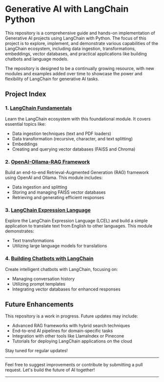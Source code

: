 # Generative AI with LangChain Python

This repository is a comprehensive guide and hands-on implementation of Generative AI projects using LangChain with Python. The focus of this project is to explore, implement, and demonstrate various capabilities of the LangChain ecosystem, including data ingestion, transformations, embeddings, vector databases, and practical applications like building chatbots and language models. 

The repository is designed to be a continually growing resource, with new modules and examples added over time to showcase the power and flexibility of LangChain for generative AI tasks.

## Project Index

### 1. [LangChain Fundamentals](#langchain-fundamentals)
   Learn the LangChain ecosystem with this foundational module. It covers essential topics like:
   - Data ingestion techniques (text and PDF loaders)
   - Data transformation (recursive, character, and text splitting)
   - Embeddings
   - Creating and querying vector databases (FAISS and Chroma)

### 2. [OpenAI-Ollama-RAG Framework](#openai-ollama-rag-framework)
   Build an end-to-end Retrieval-Augmented Generation (RAG) framework using OpenAI and Ollama. This module includes:
   - Data ingestion and splitting
   - Storing and managing FAISS vector databases
   - Retrieving and generating efficient responses

### 3. [LangChain Expression Language](#langchain-expression-language)
   Explore the LangChain Expression Language (LCEL) and build a simple application to translate text from English to other languages. This module demonstrates:
   - Text transformations
   - Utilizing large language models for translations

### 4. [Building Chatbots with LangChain](#building-chatbots-with-langchain)
   Create intelligent chatbots with LangChain, focusing on:
   - Managing conversation history
   - Utilizing prompt templates
   - Integrating vector databases for enhanced responses

## Future Enhancements

This repository is a work in progress. Future updates may include:
- Advanced RAG frameworks with hybrid search techniques
- End-to-end AI pipelines for domain-specific tasks
- Integration with other tools like LlamaIndex or Pinecone
- Tutorials for deploying LangChain applications on the cloud

Stay tuned for regular updates!

---

Feel free to suggest improvements or contribute by submitting a pull request. Let's build the future of AI together!

--- 
